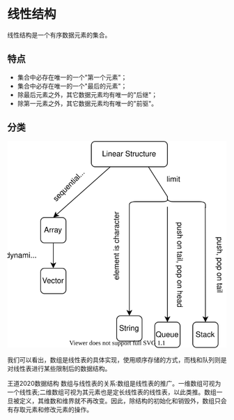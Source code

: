 # 线性结构

线性结构是一个有序数据元素的集合。

## 特点

- 集合中必存在唯一的一个"第一个元素"；
- 集合中必存在唯一的一个"最后的元素"；
- 除最后元素之外，其它数据元素均有唯一的"后继"；
- 除第一元素之外，其它数据元素均有唯一的"前驱"。

## 分类

![](classification.drawio.svg)

我们可以看出，数组是线性表的具体实现，使用顺序存储的方式，而栈和队列则是对线性表进行某些限制后的数据结构。

王道2020数据结构
数组与线性表的关系∶数组是线性表的推广。一维数组可视为一个线性表;二维数组可视为其元素也是定长线性表的线性表，以此类推。数组一旦被定义，其维数和维界就不再改变。因此，除结构的初始化和销毁外，数组只会有存取元素和修改元素的操作。
